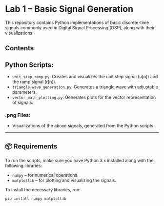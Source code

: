 # Lab 1 – Basic Signal Generation

This repository contains Python implementations of basic discrete-time signals commonly used in Digital Signal Processing (DSP), along with their visualizations.

## Contents

## Python Scripts:

- `unit_step_ramp.py`: Creates and visualizes the unit step signal (u[n]) and the ramp signal (r[n]).
- `triangle_wave_generation.py`: Generates a triangle wave with adjustable parameters.
- `vector_math_plotting.py`: Generates plots for the vector representation of signals.

### .png Files:
- Visualizations of the above signals, generated from the Python scripts.

---

## 📦 Requirements

To run the scripts, make sure you have Python 3.x installed along with the following libraries:

- `numpy` – for numerical operations.
- `matplotlib` – for plotting and visualizing the signals.

To install the necessary libraries, run:

```bash
pip install numpy matplotlib


